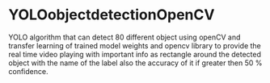 # YOLOobjectdetectionOpenCV
YOLO algorithm that can detect 80 different object using openCV and transfer learning of trained model weights and opencv library to provide the real time video playing with important info as rectangle around the detected object with the name of the label also the accuracy of it if greater then 50 % confidence.
